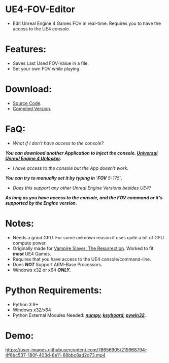 # UE4-FOV-Editor
- Edit Unreal Engine 4 Games FOV in real-time. Requires you to have the access to the UE4 console.

# Features:
- Saves Last Used FOV-Value in a file.
- Set your own FOV while playing.

# Download:
- [Source Code](https://github.com/Cracko298/UE4-FOV-Editor/releases/download/v1.0-release-1/FOV-Unlocker.py).
- [Compiled Version](https://github.com/Cracko298/UE4-FOV-Editor/releases/download/v1.0-release-1/FOV-Unlocker.exe).


# FaQ:
- *What if I don't have access to the console?*

***You can download another Application to inject the console. [Universal Unreal Engine 4 Unlocker](https://framedsc.com/GeneralGuides/universal_ue4_consoleunlocker.htm).***

- *I have access to the console but the App doesn't work.*

***You can try to manually set it by typing in*** '***FOV*** *5-175*'***.***

- *Does this support any other Unreal Engine Versions besides UE4?*

***As long as you have access to the console, and the FOV command or it's supported by the Engine version.***

# Notes:
- Needs a good GPU. For some unknown reason it uses quite a bit of GPU compute power.
- Originally made for [Vampire Slayer: The Resurrection](https://store.steampowered.com/app/2188960/Vampire_Slayer_The_Resurrection/). Worked to fit ***most*** UE4 Games.
- Requires that you have access to the UE4 console/command-line.
- Does ***NOT*** Support ARM-Base Processors.
- Windows x32 or x64 ***ONLY.***


# Python Requirements:
- Python 3.9+
- Windows x32/x64
- Python External Modules Needed: ***[numpy](https://pypi.org/project/numpy/), [keyboard](https://pypi.org/project/keyboard/), [pywin32](https://pypi.org/project/pywin32/).***

# Demo:

<embed>https://user-images.githubusercontent.com/78656905/219968794-4f6bc537-180f-403d-8e11-68bbc8ad2d73.mp4</embed>
